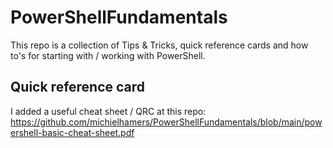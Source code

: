 # PowerShellFundamentals
This repo is a collection of Tips & Tricks, quick reference cards and how to's for starting with / working with PowerShell.

## Quick reference card
I added a useful cheat sheet / QRC at this repo: https://github.com/michielhamers/PowerShellFundamentals/blob/main/powershell-basic-cheat-sheet.pdf
